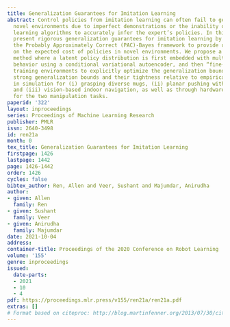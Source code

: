 ```yaml
---
title: Generalization Guarantees for Imitation Learning
abstract: Control policies from imitation learning can often fail to generalize to
  novel environments due to imperfect demonstrations or the inability of imitation
  learning algorithms to accurately infer the expert’s policies. In this paper, we
  present rigorous generalization guarantees for imitation learning by leveraging
  the Probably Approximately Correct (PAC)-Bayes framework to provide upper bounds
  on the expected cost of policies in novel environments. We propose a two-stage training
  method where a latent policy distribution is first embedded with multi-modal expert
  behavior using a conditional variational autoencoder, and then “fine-tuned” in new
  training environments to explicitly optimize the generalization bound. We demonstrate
  strong generalization bounds and their tightness relative to empirical performance
  in simulation for (i) grasping diverse mugs, (ii) planar pushing with visual feedback,
  and (iii) vision-based indoor navigation, as well as through hardware experiments
  for the two manipulation tasks.
paperid: '322'
layout: inproceedings
series: Proceedings of Machine Learning Research
publisher: PMLR
issn: 2640-3498
id: ren21a
month: 0
tex_title: Generalization Guarantees for Imitation Learning
firstpage: 1426
lastpage: 1442
page: 1426-1442
order: 1426
cycles: false
bibtex_author: Ren, Allen and Veer, Sushant and Majumdar, Anirudha
author:
- given: Allen
  family: Ren
- given: Sushant
  family: Veer
- given: Anirudha
  family: Majumdar
date: 2021-10-04
address:
container-title: Proceedings of the 2020 Conference on Robot Learning
volume: '155'
genre: inproceedings
issued:
  date-parts:
  - 2021
  - 10
  - 4
pdf: https://proceedings.mlr.press/v155/ren21a/ren21a.pdf
extras: []
# Format based on citeproc: http://blog.martinfenner.org/2013/07/30/citeproc-yaml-for-bibliographies/
---
```

